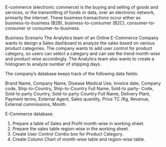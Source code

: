 E-commerce (electronic commerce) is the buying and selling of goods and services, or the transmitting of funds or data, over an electronic network, primarily the internet. These business transactions occur either as business-to-business (B2B), business-to-consumer (B2C), consumer-to-consumer or consumer-to-business.

Business Scenario The Analytics team of an Online E-Commerce Company wants to design a Sales dashboard to analyze the sales based on various product categories. The company wants to add user control for product category, so users can select a category and can see the trend month-wise and product-wise accordingly. The Analytics team also wants to create a histogram to analyze number of shipping days.

The company’s database keeps track of the following data fields:

Brand Name, Company Name, Disease Medical Use, Invoice date, Company code, Ship-to-Country, Ship-to-Country Full Name, Sold-to party- Code, Sold-to party Country, Sold-to party Country Full Name, Delivery Plant, Payment terms, External Agent, Sales quantity, Price TC /Kg, Revenue, External commissions, Month.

E-Commerce database.

1. Prepare a table of Sales and Profit month-wise in working sheet.
2. Prepare the sales table region-wise in the working sheet.
3. Create User Control Combo box for Product Category.
4. Create Column Chart of month-wise table and region-wise table.
